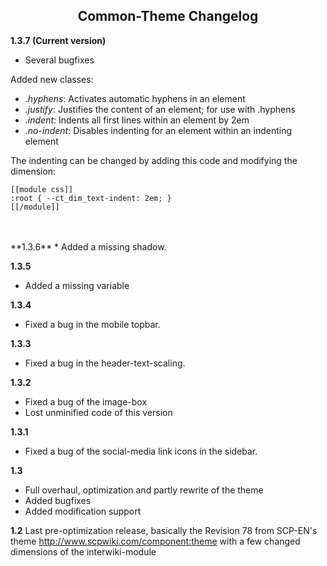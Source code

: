 <h2 align="center">Common-Theme Changelog</h2>

**1.3.7 (Current version)**
* Several bugfixes

Added new classes: 
* *.hyphens*: Activates automatic hyphens in an element
* *.justify*: Justifies the content of an element; for use with .hyphens
* *.indent*: Indents all first lines within an element by 2em
* *.no-indent*: Disables indenting for an element within an indenting element

The indenting can be changed by adding this code and modifying the dimension:
```
[[module css]]
:root { --ct_dim_text-indent: 2em; }
[[/module]]
```
<br>
<br>
**1.3.6**
* Added a missing shadow.

**1.3.5**
* Added a missing variable

**1.3.4**
* Fixed a bug in the mobile topbar.

**1.3.3**
* Fixed a bug in the header-text-scaling.

**1.3.2**
* Fixed a bug of the image-box
* Lost unminified code of this version

**1.3.1**
* Fixed a bug of the social-media link icons in the sidebar.

**1.3**
* Full overhaul, optimization and partly rewrite of the theme
* Added bugfixes
* Added modification support

**1.2**
Last pre-optimization release, basically the Revision 78 from SCP-EN's theme http://www.scpwiki.com/component:theme with a few changed dimensions of the interwiki-module
